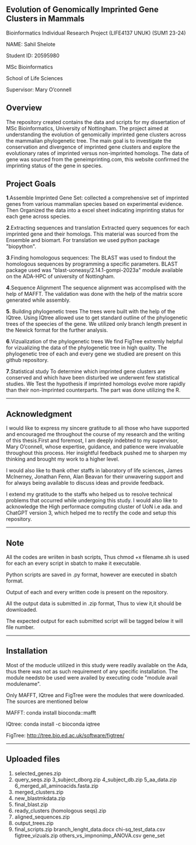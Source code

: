 ## Evolution of Genomically Imprinted Gene Clusters in Mammals
Bioinformatics Individual Research Project (LIFE4137 UNUK) (SUM1 23-24)

NAME: Sahil Shelote

Student ID: 20595980

MSc Bioinformatics

School of Life Sciences

Supervisor: Mary O’connell

## **Overview** 
The repository created contains the data and scripts for my dissertation of MSc Bioinformatics, University of Nottingham. The project aimed at understanding the evolution of genomically imprinted gene clusters across the mammalian phylogenetic tree. The main goal is to investigate the conservation and divergence of imprinted gene clusters and explore the evolutionary rates of imprinted versus non-imprinted homologs.
The data of gene was sourced from the geneimprinting.com, this website confirmed the imprinting status of the gene in species. 

## Project Goals
**1**.Assemble Imprinted Gene Set:
collected a comprehensive set of imprinted genes from various mammalian species based on experimental evidence. Then Organized the data into a excel sheet  indicating imprinting status for each gene across species.

**2**.Extracting sequences and translation
Extracted query sequences for each imprinted gene and their homologs. This material was sourced from the Ensemble and biomart. For translation we used python package "biopython".

**3**.Finding homologous sequences: 
The BLAST was used  to findout the homologous sequences by programming a specific parameters. BLAST package used was "blast-uoneasy/2.14.1-gompi-2023a" module available on the ADA-HPC of university of Nottingham.

**4**.Sequence Alignment
The sequence alignment was accomplised with the help of MAFFT. The validation was done with the help of the matrix score generated while assembly.

**5**. Building phylogenetic trees
The trees were built with the help of the IQtree. Using IQtree allowed use to get standard outline of the phylogenetic trees of the speecies of the gene. We utilized only branch length present in the Newick format for the further analysis.

**6**.Vizualization of the phylogenetic trees
We find FigTree extremly helpful for vizualizing the data of the phylogenetic tree in high quality. The phylogenetic tree of each and every gene we studied are present on this github repository.

**7**.Statistical study
To determine which imprinted gene clusters are conserved and which have been disturbed we underwent few statistical studies. We Test the hypothesis if imprinted homologs evolve more rapidly than their non-imprinted counterparts. The part was done utilizing the R.

---------------------------------------------
## Acknowledgment 

I would like to express my sincere gratitude to all those who have supported and encouraged me throughout the course of my research and the writing of this thesis.First and foremost, I am deeply indebted to my supervisor, Mary O’connell, whose expertise, guidance, and patience were invaluable throughout this process. Her insightful feedback pushed me to sharpen my thinking and brought my work to a higher level.

I would also like to thank other staffs in laboratory of life sciences, James McInerney, Jonathan Fenn, Alan Beavan for their unwavering support and for always being available to discuss ideas and provide feedback.

I extend my gratitude to the staffs who helped us to resolve technical problems that occurred while undergoing this study. I would also like to acknowledge the High performace computing cluster of UoN i.e ada. and ChatGPT version 3, which helped me to rectify the code and setup this repository. 

---------------------------------------------
## Note

All the codes are wriiten in bash scripts, Thus chmod +x filename.sh is used for each an every script in sbatch to make it executable. 

Python scripts are saved in .py format, however are executed in sbatch format.

Output of each and every written code is present on the repository.

All the output data is submitted in .zip format,  Thus to view it,it should be downloaded.

The expected output for each submitted script will be tagged below it will file number. 

---------------------------------------------
## Installation

Most  of the moducle utilized in this study were readily available on the Ada, thus there was not as such requirement of any specific installation. The module needsto be used were availed by executing code "module avail modulename".

Only MAFFT, IQtree and FigTree were the modules that were downloaded. The sources are mentioned below

MAFFT: conda install bioconda::mafft

IQtree: conda install -c bioconda iqtree

FigTree: http://tree.bio.ed.ac.uk/software/figtree/

---------------------------------------------
## Uploaded files 

1. selected_genes.zip
2. query_seqs.zip
3_subject_dborg.zip
4_subject_db.zip
5_aa_data.zip
6_merged_all_aminoacids.fasta.zip
7. merged_clusters.zip
8. new_blastmkdata.zip
9. final_blast.zip
11. ready_clusters (homologous seqs).zip
12. aligned_sequences.zip
13. output_trees.zip
15. final_scripts.zip
branch_lenght_data.docx
chi-sq_test_data.csv
figtree_vizuals.zip
others_vs_impnonimp_ANOVA.csv
gene_set

